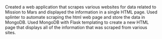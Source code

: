 Created a web application that scrapes various websites for data related to Mission to Mars and displayed the information in a single HTML page. Used splinter to automate scraping the html web page and store the data in MongoDB. Used MongoDB with Flask templating to create a new HTML page that displays all of the information that was scraped from various sites.
